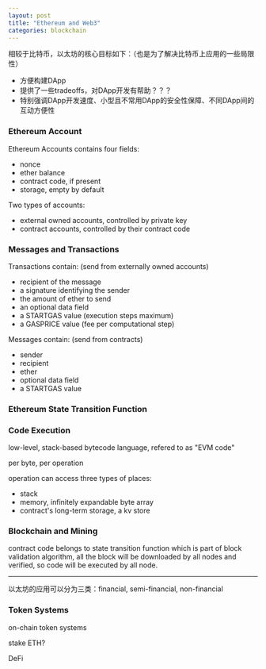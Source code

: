 ```yaml
---
layout: post
title: "Ethereum and Web3"
categories: blockchain
---
```


相较于比特币，以太坊的核心目标如下：（也是为了解决比特币上应用的一些局限性）
* 方便构建DApp
* 提供了一些tradeoffs，对DApp开发有帮助？？？
* 特别强调DApp开发速度、小型且不常用DApp的安全性保障、不同DApp间的互动方便性

### Ethereum Account

Ethereum Accounts contains four fields:
* nonce
* ether balance
* contract code, if present
* storage, empty by default

Two types of accounts:
* external owned accounts, controlled by private key
* contract accounts, controlled by their contract code

### Messages and Transactions

Transactions contain: (send from externally owned accounts)
* recipient of the message
* a signature identifying the sender
* the amount of ether to send
* an optional data field
* a STARTGAS value (execution steps maximum)
* a GASPRICE value (fee per computational step)

Messages contain: (send from contracts)
* sender
* recipient
* ether
* optional data field
* a STARTGAS value

### Ethereum State Transition Function


### Code Execution
low-level, stack-based bytecode language, refered to as "EVM code"

per byte, per operation

operation can access three types of places:
* stack
* memory, infinitely expandable byte array
* contract's long-term storage, a kv store

### Blockchain and Mining

contract code belongs to state transition function which is part of block validation algorithm, all the block will be downloaded by all nodes and verified, so code will be executed by all node.


***

以太坊的应用可以分为三类：financial, semi-financial, non-financial

### Token Systems

on-chain token systems



stake ETH?

DeFi